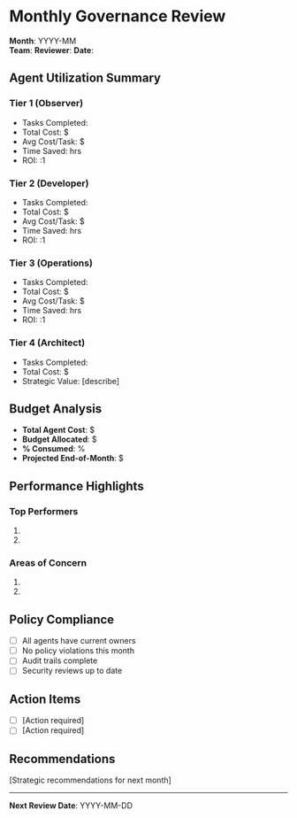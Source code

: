 # Monthly Governance Review

**Month**: YYYY-MM  
**Team**: 
**Reviewer**: 
**Date**: 

## Agent Utilization Summary

### Tier 1 (Observer)
- Tasks Completed: 
- Total Cost: $
- Avg Cost/Task: $
- Time Saved: hrs
- ROI: :1

### Tier 2 (Developer)
- Tasks Completed: 
- Total Cost: $
- Avg Cost/Task: $
- Time Saved: hrs
- ROI: :1

### Tier 3 (Operations)
- Tasks Completed: 
- Total Cost: $
- Avg Cost/Task: $
- Time Saved: hrs
- ROI: :1

### Tier 4 (Architect)
- Tasks Completed: 
- Total Cost: $
- Strategic Value: [describe]

## Budget Analysis
- **Total Agent Cost**: $
- **Budget Allocated**: $
- **% Consumed**: %
- **Projected End-of-Month**: $

## Performance Highlights
### Top Performers
1. [Agent]: [Achievement]
2. [Agent]: [Achievement]

### Areas of Concern
1. [Issue]: [Description]
2. [Issue]: [Description]

## Policy Compliance
- [ ] All agents have current owners
- [ ] No policy violations this month
- [ ] Audit trails complete
- [ ] Security reviews up to date

## Action Items
- [ ] [Action required]
- [ ] [Action required]

## Recommendations
[Strategic recommendations for next month]

---
**Next Review Date**: YYYY-MM-DD
